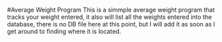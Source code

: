 #Average Weight Program
This is a simmple average weight program that tracks your weight entered, it also will list all the weights entered into the database, there is no DB file here at this point, but I will add it as soon as I get around to finding where it is located. 